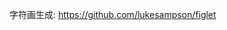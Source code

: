 字符画生成: https://github.com/lukesampson/figlet




































































































